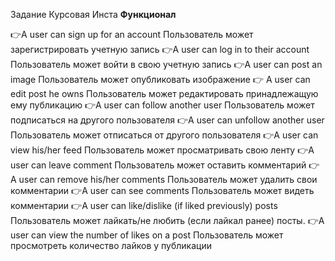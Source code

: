 Задание Курсовая Инста 
**Функционал** 

👉A user can sign up for an account Пользователь может зарегистрировать учетную запись 
👉A user can log in to their account Пользователь может войти в свою учетную запись 
👉A user can post an image Пользователь может опубликовать изображение 
👉 A user can edit post he owns Пользователь может редактировать принадлежащую ему публикацию 
👉A user can follow another user Пользователь может подписаться на другого пользователя 
👉A user can unfollow another user Пользователь может отписаться от другого пользователя 
👉A user can view his/her feed Пользователь может просматривать свою ленту 
👉A user can leave comment Пользователь может оставить комментарий 
👉 A user can remove his/her comments Пользователь может удалить свои комментарии 
👉A user can see comments Пользователь может видеть комментарии 
👉A user can like/dislike (if liked previously) posts Пользователь может лайкать/не любить (если лайкал ранее) посты. 
👉A user can view the number of likes on a post Пользователь может просмотреть количество лайков у публикации 
